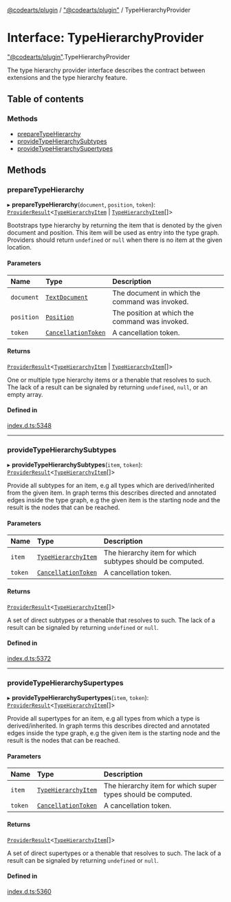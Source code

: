 [@codearts/plugin](../README.md) / ["@codearts/plugin"](../modules/_codearts_plugin_.md) / TypeHierarchyProvider

# Interface: TypeHierarchyProvider

["@codearts/plugin"](../modules/_codearts_plugin_.md).TypeHierarchyProvider

The type hierarchy provider interface describes the contract between extensions
and the type hierarchy feature.

## Table of contents

### Methods

- [prepareTypeHierarchy](codearts_plugin_.TypeHierarchyProvider.md#preparetypehierarchy)
- [provideTypeHierarchySubtypes](codearts_plugin_.TypeHierarchyProvider.md#providetypehierarchysubtypes)
- [provideTypeHierarchySupertypes](codearts_plugin_.TypeHierarchyProvider.md#providetypehierarchysupertypes)

## Methods

### prepareTypeHierarchy

▸ **prepareTypeHierarchy**(`document`, `position`, `token`): [`ProviderResult`](../modules/_codearts_plugin_.md#providerresult)<[`TypeHierarchyItem`](../classes/codearts_plugin_.TypeHierarchyItem.md) \| [`TypeHierarchyItem`](../classes/codearts_plugin_.TypeHierarchyItem.md)[]\>

Bootstraps type hierarchy by returning the item that is denoted by the given document
and position. This item will be used as entry into the type graph. Providers should
return `undefined` or `null` when there is no item at the given location.

#### Parameters

| Name | Type | Description |
| :------ | :------ | :------ |
| `document` | [`TextDocument`](codearts_plugin_.TextDocument.md) | The document in which the command was invoked. |
| `position` | [`Position`](../classes/codearts_plugin_.Position.md) | The position at which the command was invoked. |
| `token` | [`CancellationToken`](codearts_plugin_.CancellationToken.md) | A cancellation token. |

#### Returns

[`ProviderResult`](../modules/_codearts_plugin_.md#providerresult)<[`TypeHierarchyItem`](../classes/codearts_plugin_.TypeHierarchyItem.md) \| [`TypeHierarchyItem`](../classes/codearts_plugin_.TypeHierarchyItem.md)[]\>

One or multiple type hierarchy items or a thenable that resolves to such. The lack of a result can be
signaled by returning `undefined`, `null`, or an empty array.

#### Defined in

[index.d.ts:5348](https://github.com/huaweicloud/cloudide-plugin-api/blob/5055bbd/index.d.ts#L5348)

___

### provideTypeHierarchySubtypes

▸ **provideTypeHierarchySubtypes**(`item`, `token`): [`ProviderResult`](../modules/_codearts_plugin_.md#providerresult)<[`TypeHierarchyItem`](../classes/codearts_plugin_.TypeHierarchyItem.md)[]\>

Provide all subtypes for an item, e.g all types which are derived/inherited from the given item. In
graph terms this describes directed and annotated edges inside the type graph, e.g the given item is the starting
node and the result is the nodes that can be reached.

#### Parameters

| Name | Type | Description |
| :------ | :------ | :------ |
| `item` | [`TypeHierarchyItem`](../classes/codearts_plugin_.TypeHierarchyItem.md) | The hierarchy item for which subtypes should be computed. |
| `token` | [`CancellationToken`](codearts_plugin_.CancellationToken.md) | A cancellation token. |

#### Returns

[`ProviderResult`](../modules/_codearts_plugin_.md#providerresult)<[`TypeHierarchyItem`](../classes/codearts_plugin_.TypeHierarchyItem.md)[]\>

A set of direct subtypes or a thenable that resolves to such. The lack of a result can be
signaled by returning `undefined` or `null`.

#### Defined in

[index.d.ts:5372](https://github.com/huaweicloud/cloudide-plugin-api/blob/5055bbd/index.d.ts#L5372)

___

### provideTypeHierarchySupertypes

▸ **provideTypeHierarchySupertypes**(`item`, `token`): [`ProviderResult`](../modules/_codearts_plugin_.md#providerresult)<[`TypeHierarchyItem`](../classes/codearts_plugin_.TypeHierarchyItem.md)[]\>

Provide all supertypes for an item, e.g all types from which a type is derived/inherited. In graph terms this describes directed
and annotated edges inside the type graph, e.g the given item is the starting node and the result is the nodes
that can be reached.

#### Parameters

| Name | Type | Description |
| :------ | :------ | :------ |
| `item` | [`TypeHierarchyItem`](../classes/codearts_plugin_.TypeHierarchyItem.md) | The hierarchy item for which super types should be computed. |
| `token` | [`CancellationToken`](codearts_plugin_.CancellationToken.md) | A cancellation token. |

#### Returns

[`ProviderResult`](../modules/_codearts_plugin_.md#providerresult)<[`TypeHierarchyItem`](../classes/codearts_plugin_.TypeHierarchyItem.md)[]\>

A set of direct supertypes or a thenable that resolves to such. The lack of a result can be
signaled by returning `undefined` or `null`.

#### Defined in

[index.d.ts:5360](https://github.com/huaweicloud/cloudide-plugin-api/blob/5055bbd/index.d.ts#L5360)
